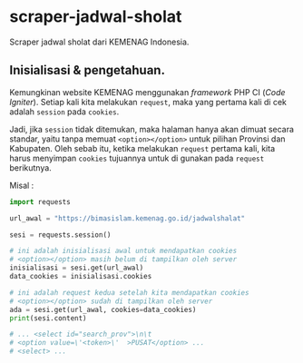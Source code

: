 # scraper-jadwal-sholat
Scraper jadwal sholat dari KEMENAG Indonesia.

## Inisialisasi & pengetahuan.

Kemungkinan website KEMENAG menggunakan _framework_ PHP CI (_Code Igniter_). Setiap kali kita melakukan `request`, maka yang pertama kali di cek adalah `session` pada `cookies`.

Jadi, jika `session` tidak ditemukan, maka halaman hanya akan dimuat secara standar, yaitu tanpa memuat `<option></option>` untuk pilihan Provinsi dan Kabupaten. Oleh sebab itu, ketika melakukan `request` pertama kali, kita harus menyimpan `cookies` tujuannya untuk di gunakan pada `request` berikutnya.

Misal :

```python
import requests

url_awal = "https://bimasislam.kemenag.go.id/jadwalshalat"

sesi = requests.session()

# ini adalah inisialisasi awal untuk mendapatkan cookies
# <option></option> masih belum di tampilkan oleh server
inisialisasi = sesi.get(url_awal)
data_cookies = inisialisasi.cookies

# ini adalah request kedua setelah kita mendapatkan cookies
# <option></option> sudah di tampilkan oleh server
ada = sesi.get(url_awal, cookies=data_cookies)
print(sesi.content)

# ... <select id="search_prov">\n\t
# <option value=\'<token>\'  >PUSAT</option> ...
# <select> ...
```
